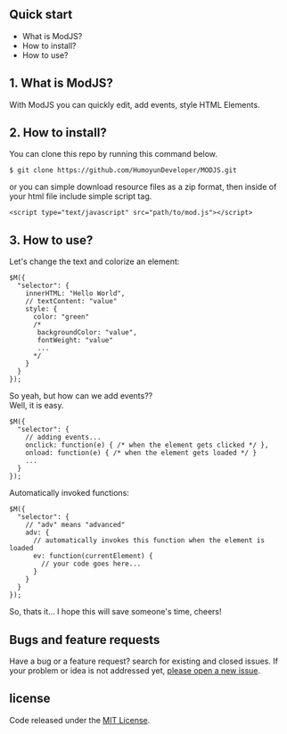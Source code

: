 
## Quick start

- What is ModJS?
- How to install?
- How to use?

## 1. What is ModJS?
With ModJS you can quickly edit, add events, style HTML Elements. 

## 2. How to install?
You can clone this repo by running this command below.
```
$ git clone https://github.com/HumoyunDeveloper/MODJS.git
```
or you can simple download resource files as a zip format, then 
inside of your html file include simple script tag.

```
<script type="text/javascript" src="path/to/mod.js"></script>
```

## 3. How to use?
Let's change the text and colorize an element:
```
$M({
  "selector": {
    innerHTML: "Hello World",
    // textContent: "value"
    style: {
      color: "green"
      /* 
       backgroundColor: "value",
       fontWeight: "value"
       ...
      */
    }
  }
});
```
So yeah, but how can we add events??
<br>
Well, it is easy.
```
$M({
  "selector": {
    // adding events...
    onclick: function(e) { /* when the element gets clicked */ },
    onload: function(e) { /* when the element gets loaded */ }
    ...
  }
});
```
Automatically invoked functions:
```
$M({
  "selector": {
    // "adv" means "advanced"
    adv: {
      // automatically invokes this function when the element is loaded
      ev: function(currentElement) {
        // your code goes here...
      }
    }
  }
});
```

So, thats it... I hope this will save someone's time, cheers!

## Bugs and feature requests

Have a bug or a feature request? search for existing and closed issues. If your problem or idea is not addressed yet, [please open a new issue](https://github.com/HumoyunDeveloper/MODJS/issues/new).

## license
Code released under the [MIT License](https://github.com/HumoyunDeveloper/MODJS/blob/master/LICENSE).

